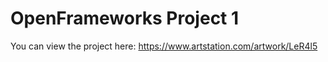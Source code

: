 # OpenFrameworks Project 1
You can view the project here: 
https://www.artstation.com/artwork/LeR4l5
